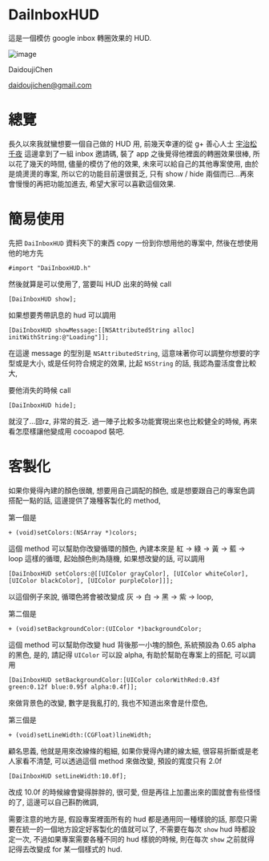 DaiInboxHUD
===========

這是一個模仿 google inbox 轉圈效果的 HUD.

![image](https://s3-ap-northeast-1.amazonaws.com/daidoujiminecraft/Daidouji/DaiInboxHUD_20141105.gif)

DaidoujiChen

daidoujichen@gmail.com

總覽
===========
長久以來我就蠻想要一個自己做的 HUD 用, 前幾天幸運的從 g+ 善心人士 [宇治松千夜](https://plus.google.com/u/0/+%E6%88%B4%E6%B5%B7%E5%88%9A%E4%B8%AD%E5%9B%BD/auto) 這邊拿到了一組 inbox 邀請碼, 裝了 app 之後覺得他裡面的轉圈效果很棒, 所以花了幾天的時間, 儘量的模仿了他的效果, 未來可以給自己的其他專案使用, 由於是燒燙燙的專案, 所以它的功能目前還很貧乏, 只有 show / hide 兩個而已...再來會慢慢的再把功能加進去, 希望大家可以喜歡這個效果.

簡易使用
===========
先把 `DaiInboxHUD` 資料夾下的東西 copy 一份到你想用他的專案中, 然後在想使用他的地方先

	#import "DaiInboxHUD.h"
	
然後就算是可以使用了, 當要叫 HUD 出來的時候 call

	[DaiInboxHUD show];
	
如果想要秀帶訊息的 hud 可以調用

	[DaiInboxHUD showMessage:[[NSAttributedString alloc] initWithString:@"Loading"]];
	
在這邊 message 的型別是 `NSAttributedString`, 這意味著你可以調整你想要的字型或是大小, 或是任何符合規定的效果, 比起 `NSString` 的話, 我認為靈活度會比較大,
	
要他消失的時候 call

	[DaiInboxHUD hide];
	
就沒了...囧rz, 非常的貧乏. 過一陣子比較多功能實現出來也比較健全的時候, 再來看怎麼樣讓他變成用 cocoapod 裝吧.

客製化
===========
如果你覺得內建的顏色很醜, 想要用自己調配的顏色, 或是想要跟自己的專案色調搭配一點的話, 這邊提供了幾種客製化的 method,

第一個是

	+ (void)setColors:(NSArray *)colors;

這個 method 可以幫助你改變循環的顏色, 內建本來是 紅 -> 綠 -> 黃 -> 藍 -> loop 這樣的循環, 起始顏色則為隨機, 如果想改變的話, 可以調用

	[DaiInboxHUD setColors:@[[UIColor grayColor], [UIColor whiteColor], [UIColor blackColor], [UIColor purpleColor]]];
	
以這個例子來說, 循環色將會被改變成 灰 -> 白 -> 黑 -> 紫 -> loop,

第二個是

	+ (void)setBackgroundColor:(UIColor *)backgroundColor;

這個 method 可以幫助你改變 hud 背後那一小塊的顏色, 系統預設為 0.65 alpha 的黑色, 是的, 請記得 `UIColor` 可以設 alpha, 有助於幫助在專案上的搭配, 可以調用

	[DaiInboxHUD setBackgroundColor:[UIColor colorWithRed:0.43f green:0.12f blue:0.95f alpha:0.4f]];
	
來做背景色的改變, 數字是我亂打的, 我也不知道出來會是什麼色,

第三個是

	+ (void)setLineWidth:(CGFloat)lineWidth;

顧名思義, 他就是用來改線條的粗細, 如果你覺得內建的線太細, 很容易折斷或是老人家看不清楚, 可以透過這個 method 來做改變, 預設的寬度只有 2.0f

	[DaiInboxHUD setLineWidth:10.0f];
	
改成 10.0f 的時候線會變得胖胖的, 很可愛, 但是再往上加畫出來的圖就會有些怪怪的了, 這邊可以自己斟酌微調,

需要注意的地方是, 假設專案裡面所有的 hud 都是通用同一種樣貌的話, 那麼只需要在統一的一個地方設定好客製化的值就可以了, 不需要在每次 `show` hud 時都設定一次, 不過如果專案需要各種不同的 hud 樣貌的時候, 則在每次 `show` 之前就得記得去改變成 for 某一個樣式的 hud.